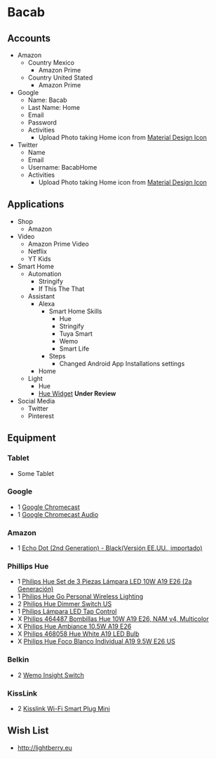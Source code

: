 # Bacab


## Accounts

- Amazon
  - Country Mexico
    - Amazon Prime
  - Country United Stated
    - Amazon Prime
- Google
  - Name: Bacab
  - Last Name: Home
  - Email
  - Password
  - Activities
    - Upload Photo taking Home icon from [Material Design Icon](https://materialdesignicons.com/)  
- Twitter
  - Name
  - Email
  - Username: BacabHome
  - Activities
    - Upload Photo taking Home icon from [Material Design Icon](https://materialdesignicons.com/)

## Applications

- Shop
  - Amazon
- Video
  - Amazon Prime Video
  - Netflix
  - YT Kids
- Smart Home
  - Automation
    - Stringify
    - If This The That
  - Assistant
    - Alexa
      - Smart Home Skills
        - Hue
        - Stringify
        - Tuya Smart
        - Wemo
        - Smart Life
      - Steps
        - Changed Android App Installations settings
    - Home
  - Light
    - Hue
    - [Hue Widget](https://play.google.com/store/apps/details?id=com.apekoppen.huewidget&hl=en) __Under Review__
- Social Media
  - Twitter
  - Pinterest

## Equipment

### Tablet

- Some Tablet

### Google

- 1 [Google Chromecast](http://www.bestbuy.com.mx/p/google-chromecast-video-negro/1000198185)
- 1 [Google Chromecast Audio](http://www.bestbuy.com.mx/p/google-chromecast-audio-negro/1000198189)

### Amazon

- 1 [Echo Dot (2nd Generation) - Black(Versión EE.UU., importado)](https://www.amazon.com.mx/Echo-Dot-2nd-Generation-importado/dp/B01DFKC2SO)

### Phillips Hue

- 1 [Philips Hue Set de 3 Piezas Lámpara LED 10W A19 E26 (2a Generación)](https://www.amazon.com.mx/Philips-Hue-Piezas-Lámpara-Generación/dp/B016H0QSGG)
- 1 [Philips Hue Go Personal Wireless Lighting](https://www.amazon.com.mx/gp/product/B00UVHAC1O)
- 2 [Philips Hue Dimmer Switch US](https://www.amazon.com.mx/Philips-Hue-Dimmer-Switch-US/dp/B0167Z0P3I)
- 1 [Philips Lámpara LED Tap Control](https://www.amazon.com.mx/Philips-Lámpara-LED-Tap-Control/dp/B018Z28KQA/)
- X [Philips 464487 Bombillas Hue 10W A19 E26, NAM v4, Multicolor](https://www.amazon.com.mx/Philips-464487-Bombillas-Hue-Multicolor/dp/B01M9AU8MB)
- X [Philips Hue Ambiance 10.5W A19 E26](https://www.amazon.com.mx/Philips-Hue-Ambiance-10-5W-A19/dp/B01F6T4R0S)
- X [Philips 468058 Hue White A19 LED Bulb](https://www.amazon.com.mx/Philips-468058-Hue-White-Bulb/dp/B01M1S6I1Y)
- X [Philips Hue Foco Blanco Individual A19 9.5W E26 US](https://www.amazon.com.mx/Philips-Foco-Blanco-Individual-9-5W/dp/B016AEHUQ6)

### Belkin

- 2 [Wemo Insight Switch](https://www.amazon.com.mx/gp/product/B01DBXNYCS)

### KissLink

- 2 [Kisslink Wi-Fi Smart Plug Mini](https://www.amazon.com.mx/gp/product/B06XKB6P72)

## Wish List

- http://lightberry.eu